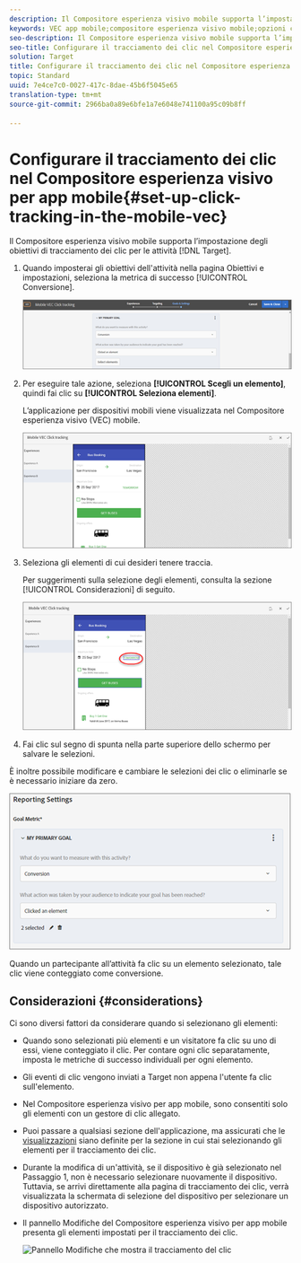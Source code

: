 ```yaml
---
description: Il Compositore esperienza visivo mobile supporta l’impostazione degli obiettivi di tracciamento dei clic per le attività Target.
keywords: VEC app mobile;compositore esperienza visivo mobile;opzioni compositore esperienza mobile;opzioni esperienza mobile;visualizzazione di target;clic, tracciamento dei clic;tracciare
seo-description: Il Compositore esperienza visivo mobile supporta l’impostazione degli obiettivi di tracciamento dei clic per le attività di Adobe Target.
seo-title: Configurare il tracciamento dei clic nel Compositore esperienza visivo per app mobile
solution: Target
title: Configurare il tracciamento dei clic nel Compositore esperienza visivo per app mobile
topic: Standard
uuid: 7e4ce7c0-0027-417c-8dae-45b6f5045e65
translation-type: tm+mt
source-git-commit: 2966ba0a89e6bfe1a7e6048e741100a95c09b8ff

---
```



# Configurare il tracciamento dei clic nel Compositore esperienza visivo per app mobile{#set-up-click-tracking-in-the-mobile-vec}

Il Compositore esperienza visivo mobile supporta l’impostazione degli obiettivi di tracciamento dei clic per le attività [!DNL Target].

1. Quando imposterai gli obiettivi dell'attività nella pagina Obiettivi e impostazioni, seleziona la metrica di successo [!UICONTROL Conversione].

   ![](assets/mobile-vec-clicktrack1.png)

1. Per eseguire tale azione, seleziona **[!UICONTROL Scegli un elemento]**, quindi fai clic su **[!UICONTROL Seleziona elementi]**.

   L’applicazione per dispositivi mobili viene visualizzata nel Compositore esperienza visivo (VEC) mobile.

   ![](assets/mobile-vec-clicktrack2.png)

1. Seleziona gli elementi di cui desideri tenere traccia.

   Per suggerimenti sulla selezione degli elementi, consulta la sezione [!UICONTROL Considerazioni] di seguito.

   ![](assets/mobile-vec-clicktrack3.png)

1. Fai clic sul segno di spunta nella parte superiore dello schermo per salvare le selezioni.

È inoltre possibile modificare e cambiare le selezioni dei clic o eliminarle se è necessario iniziare da zero.

![](assets/mobile-vec-clicktrack4.png)

Quando un partecipante all’attività fa clic su un elemento selezionato, tale clic viene conteggiato come conversione.

## Considerazioni {#considerations}

Ci sono diversi fattori da considerare quando si selezionano gli elementi:

* Quando sono selezionati più elementi e un visitatore fa clic su uno di essi, viene conteggiato il clic. Per contare ogni clic separatamente, imposta le metriche di successo individuali per ogni elemento.
* Gli eventi di clic vengono inviati a Target non appena l'utente fa clic sull'elemento.
* Nel Compositore esperienza visivo per app mobile, sono consentiti solo gli elementi con un gestore di clic allegato.
* Puoi passare a qualsiasi sezione dell'applicazione, ma assicurati che le [visualizzazioni](/help/c-target-mobile-app/c-mobile-visual-experience-composer/mobile-visual-experience-composer.md#target-views) siano definite per la sezione in cui stai selezionando gli elementi per il tracciamento dei clic.
* Durante la modifica di un'attività, se il dispositivo è già selezionato nel Passaggio 1, non è necessario selezionare nuovamente il dispositivo. Tuttavia, se arrivi direttamente alla pagina di tracciamento dei clic, verrà visualizzata la schermata di selezione del dispositivo per selezionare un dispositivo autorizzato.
* Il pannello Modifiche del Compositore esperienza visivo per app mobile presenta gli elementi impostati per il tracciamento dei clic.

   ![Pannello Modifiche che mostra il tracciamento del clic
   ](/help/c-target-mobile-app/c-mobile-visual-experience-composer/assets/click-track-modifications-panel.png)